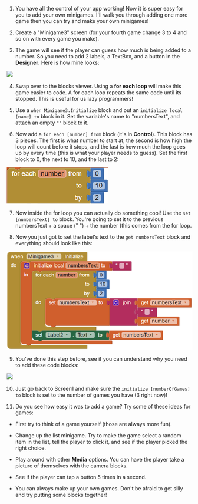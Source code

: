 1. You have all the control of
your app working! Now it is super easy for you to add your own minigames. I'll walk you through adding one more game then you can try and make your own minigames!

2. Create a "Minigame3" screen (for your fourth game change 3 to 4 and so on with every game you make).

3. The game will see if the player can guess how much is being added to a number. So you need to add 2 labels, a TextBox, and a button in the **Designer**. Here is how mine looks:

 ![](/assets/lastminigame.png)

4. Swap over to the blocks viewer. Using a **for each loop** will make this game easier to code. A for each loop repeats the same code until its stopped. This is useful for us lazy programmers!

5. Use a `when Minigame3.Initialize` block and put an `initialize local [name] to` block in it. Set the variable's name to "numbersText", and attach an empty `""` block to it.

6. Now add a `for each [number] from` block (it's in **Control**). This block has 3 pieces. The first is what number to start at, the second is how high the loop will count before it stops, and the last is how much the loop goes up by every time (this is what your player needs to guess). Set the first block to 0, the next to 10, and the last to 2:

  ![](/assets/forloop.png)

7. Now inside the for loop you can actually do something cool! Use the `set [numbersText] to` block. You're going to set it to the previous numbersText + a space (" ") + the number (this comes from the for loop.

8. Now you just got to set the label's text to the `get numbersText` block and everything should look like this:

 ![](/assets/finishedforloop.png)

9. You've done this step before, see if you can understand why you need to add these code blocks:

  ![](/assets/finalminigamewinorlose.png)

10. Just go back to Screen1 and make sure the `initialize [numberOfGames] to` block is set to the number of games you have (3 right now)!

11. Do you see how easy it was to add a game? Try some of these ideas for games:

  * First try to think of a game yourself (those are always more fun).

  * Change up the list minigame. Try to make the game select a random item in the list, tell the player to click it, and see if the player picked the right choice.

  * Play around with other **Media** options. You can have the player take a picture of themselves with the camera blocks.

  * See if the player can tap a button 5 times in a second.

  * You can always make up your own games. Don't be afraid to get silly and try putting some blocks together!
